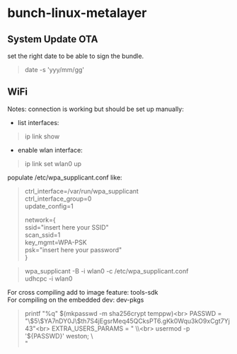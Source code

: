 # bunch-linux-metalayer
## System Update OTA
set the right date to be able to sign the bundle.
> date -s 'yyy/mm/gg'

## WiFi 
Notes:
connection is working but should be set up manually:<br>
- list interfaces:<br>
> ip link show<br>
- enable wlan interface:<br>
> ip link set wlan0 up<br>

populate /etc/wpa_supplicant.conf like:

> ctrl_interface=/var/run/wpa_supplicant<br>
> ctrl_interface_group=0<br>
> update_config=1<br>
> 
> network={<br>
>         ssid="insert here your SSID"<br>
>         scan_ssid=1<br>
>         key_mgmt=WPA-PSK<br>
>         psk="insert here your password"<br>
> }<br>

> wpa_supplicant -B -i wlan0 -c /etc/wpa_supplicant.conf<br>
> udhcpc -i wlan0<br>


For cross compiling add to image feature: tools-sdk <br>
For compiling on the embedded dev: dev-pkgs




>printf "%q" $(mkpasswd -m sha256crypt temppw)<br>
>PASSWD = "\$5\$YA7nDY0J\$th7S4jEgsrMeq45QCksPT6.gKk0Wqu3kO9xCgt7Yj43"<br>
>EXTRA_USERS_PARAMS = " \\<br>
>    usermod -p '${PASSWD}' weston; \\<br>
>"
